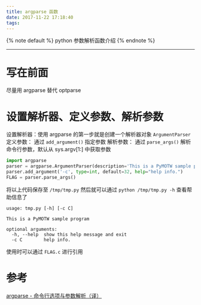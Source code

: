 ```yaml
---
title: argparse 函数
date: 2017-11-22 17:18:40
tags:
---
```


{% note default %}
python 参数解析函数介绍
{% endnote %}

<!--more-->

---

# 写在前面
尽量用 argparse 替代 optparse

# 设置解析器、定义参数、解析参数
设置解析器：使用 argparse 的第一步就是创建一个解析器对象 ``ArgumentParser``
定义参数： 通过 ``add_argument()`` 指定参数
解析参数： 通过 ``parse_args()`` 解析命令行参数，默认从 sys.argv[1:] 中获取参数
```python
import argparse
parser = argparse.ArgumentParser(description='This is a PyMOTW sample program')
parser.add_argument('-c', type=int, default=32, help="help info.")
FLAG = parser.parse_args()
```
将以上代码保存至 ``/tmp/tmp.py`` 然后就可以通过 ``python /tmp/tmp.py -h`` 查看帮助信息了
```shell
usage: tmp.py [-h] [-c C]

This is a PyMOTW sample program

optional arguments:
  -h, --help  show this help message and exit
  -c C        help info.
```

使用时可以通过 ``FLAG.c`` 进行引用

# 参考
[argparse - 命令行选项与参数解析（译）](http://blog.xiayf.cn/2013/03/30/argparse/)

